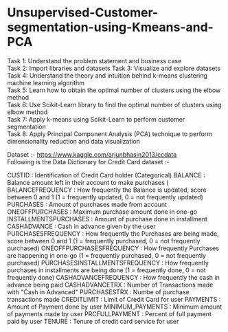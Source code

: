 # Unsupervised-Customer-segmentation-using-Kmeans-and-PCA
Task 1: Understand the problem statement and business case     
Task 2: Import libraries and datasets 
Task 3: Visualize and explore datasets 
Task 4: Understand the theory and intuition behind k-means clustering machine learning algorithm  
Task 5: Learn how to obtain the optimal number of clusters using the elbow method   
Task 6: Use Scikit-Learn library to find the optimal number of clusters using elbow method     
Task 7: Apply k-means using Scikit-Learn to perform customer segmentation    
Task 8: Apply Principal Component Analysis (PCA) technique to perform dimensionality reduction and data visualization    


Dataset :- https://www.kaggle.com/arjunbhasin2013/ccdata  
Following is the Data Dictionary for Credit Card dataset :-

CUSTID : Identification of Credit Card holder (Categorical)
BALANCE : Balance amount left in their account to make purchases (
BALANCEFREQUENCY : How frequently the Balance is updated, score between 0 and 1 (1 = frequently updated, 0 = not frequently updated)
PURCHASES : Amount of purchases made from account
ONEOFFPURCHASES : Maximum purchase amount done in one-go
INSTALLMENTSPURCHASES : Amount of purchase done in installment
CASHADVANCE : Cash in advance given by the user
PURCHASESFREQUENCY : How frequently the Purchases are being made, score between 0 and 1 (1 = frequently purchased, 0 = not frequently purchased)
ONEOFFPURCHASESFREQUENCY : How frequently Purchases are happening in one-go (1 = frequently purchased, 0 = not frequently purchased)
PURCHASESINSTALLMENTSFREQUENCY : How frequently purchases in installments are being done (1 = frequently done, 0 = not frequently done)
CASHADVANCEFREQUENCY : How frequently the cash in advance being paid
CASHADVANCETRX : Number of Transactions made with "Cash in Advanced"
PURCHASESTRX : Numbe of purchase transactions made
CREDITLIMIT : Limit of Credit Card for user
PAYMENTS : Amount of Payment done by user
MINIMUM_PAYMENTS : Minimum amount of payments made by user
PRCFULLPAYMENT : Percent of full payment paid by user
TENURE : Tenure of credit card service for user
